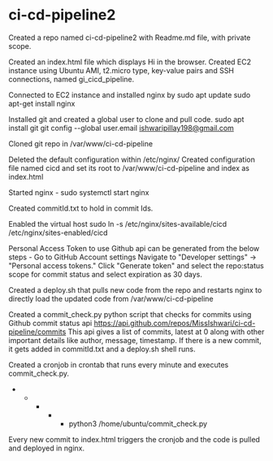# ci-cd-pipeline2
Created a repo named ci-cd-pipeline2 with Readme.md file, with private scope. 

Created an index.html file which displays Hi in the browser.
Created EC2 instance using Ubuntu AMI, t2.micro type, key-value pairs and SSH connections, named gi_cicd_pipeline.

Connected to EC2 instance and installed nginx by
sudo apt update
sudo apt-get install nginx

Installed git and created a global user to clone and pull code.
sudo apt install git
git config --global user.email ishwaripillay198@gmail.com

Cloned git repo in /var/www/ci-cd-pipeline

Deleted the default configuration within /etc/nginx/
Created configuration file named cicd and set its root to /var/www/ci-cd-pipeline and index as index.html

Started nginx -
sudo systemctl start nginx

Created commitId.txt to hold in commit Ids.

Enabled the virtual host
sudo ln -s /etc/nginx/sites-available/cicd /etc/nginx/sites-enabled/cicd

Personal Access Token to use Github api can be generated from the below steps -
Go to GitHub Account settings
Navigate to "Developer settings" -> "Personal access tokens." 
Click "Generate token" and select the repo:status scope for commit status and select expiration as 30 days.

       
Created a deploy.sh that pulls new code from the repo and restarts nginx to directly load the updated code from /var/www/ci-cd-pipeline
       
Created a commit_check.py python script that checks for commits using Github commit status api https://api.github.com/repos/MissIshwari/ci-cd-pipeline/commits
This api gives a list of commits, latest at 0 along with other important details like author, message, timestamp.
If there is a new commit, it gets added in commitId.txt and a deploy.sh shell runs.

Created a cronjob in crontab that runs every minute and executes commit_check.py.
* * * * * python3 /home/ubuntu/commit_check.py

Every new commit to index.html triggers the cronjob and the code is pulled and deployed in nginx.






